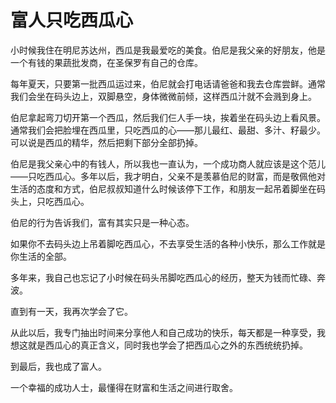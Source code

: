 # 富人只吃西瓜心

小时候我住在明尼苏达州，西瓜是我最爱吃的美食。伯尼是我父亲的好朋友，他是一个有钱的果蔬批发商，在圣保罗有自己的仓库。

每年夏天，只要第一批西瓜运过来，伯尼就会打电话请爸爸和我去仓库尝鲜。通常我们会坐在码头边上，双脚悬空，身体微微前倾，这样西瓜汁就不会溅到身上。

伯尼拿起弯刀切开第一个西瓜，然后我们仨人手一块，挨着坐在码头边上看风景。通常我们会把脸埋在西瓜里，只吃西瓜的心——那儿最红、最甜、多汁、籽最少。可以说是西瓜的精华，然后把剩下部分全部扔掉。

伯尼是我父亲心中的有钱人，所以我也一直认为，一个成功商人就应该是这个范儿——只吃西瓜心。多年以后，我才明白，父亲不是羡慕伯尼的财富，而是敬佩他对生活的态度和方式，伯尼叔叔知道什么时候该停下工作，和朋友一起吊着脚坐在码头上，只吃西瓜心。

伯尼的行为告诉我们，富有其实只是一种心态。

如果你不去码头边上吊着脚吃西瓜心，不去享受生活的各种小快乐，那么工作就是你生活的全部。

多年来，我自己也忘记了小时候在码头吊脚吃西瓜心的经历，整天为钱而忙碌、奔波。

直到有一天，我再次学会了它。

从此以后，我专门抽出时间来分享他人和自己成功的快乐，每天都是一种享受，我想这就是西瓜心的真正含义，同时我也学会了把西瓜心之外的东西统统扔掉。

到最后，我也成了富人。

一个幸福的成功人士，最懂得在财富和生活之间进行取舍。